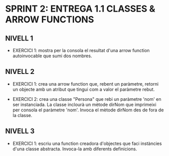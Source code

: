 # SPRINT 2: ENTREGA 1.1 CLASSES & ARROW FUNCTIONS

## NIVELL 1

- EXERCICI 1: mostra per la consola el resultat d'una arrow function autoinvocable que sumi dos nombres.

## NIVELL 2

- EXERCICI 1: crea una arrow function que, rebent un paràmetre, retorni un objecte amb un atribut que tingui com a valor el paràmetre rebut.

- EXERCICI 2: crea una classe "Persona" que rebi un paràmetre 'nom' en ser instanciada. La classe inclourà un mètode dirNom que imprimeixi per consola el paràmetre 'nom'. Invoca el mètode dirNom des de fora de la classe.

## NIVELL 3

- EXERCICI 1: escriu una function creadora d'objectes que faci instàncies d'una classe abstracta. Invoca-la amb diferents definicions.